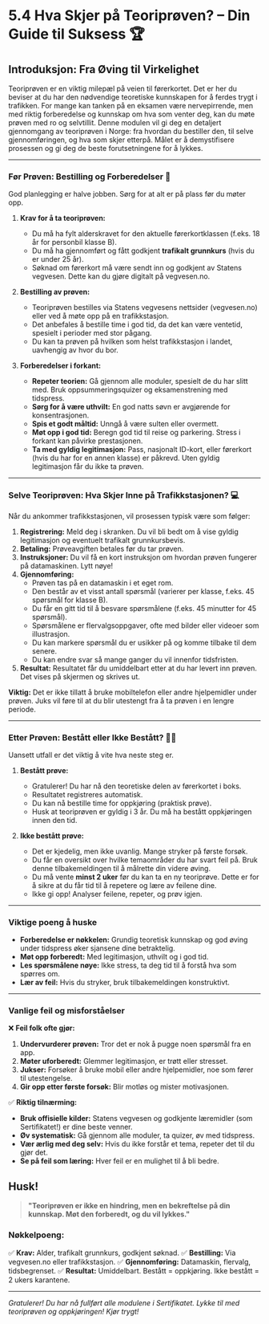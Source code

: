 # 5.4 Hva Skjer på Teoriprøven? – Din Guide til Suksess 🏆

## Introduksjon: Fra Øving til Virkelighet

Teoriprøven er en viktig milepæl på veien til førerkortet. Det er her du beviser at du har den nødvendige teoretiske kunnskapen for å ferdes trygt i trafikken. For mange kan tanken på en eksamen være nervepirrende, men med riktig forberedelse og kunnskap om hva som venter deg, kan du møte prøven med ro og selvtillit. Denne modulen vil gi deg en detaljert gjennomgang av teoriprøven i Norge: fra hvordan du bestiller den, til selve gjennomføringen, og hva som skjer etterpå. Målet er å demystifisere prosessen og gi deg de beste forutsetningene for å lykkes.

---

### Før Prøven: Bestilling og Forberedelser 📝

God planlegging er halve jobben. Sørg for at alt er på plass før du møter opp.

1.  **Krav for å ta teoriprøven:**  
    -   Du må ha fylt alderskravet for den aktuelle førerkortklassen (f.eks. 18 år for personbil klasse B).  
    -   Du må ha gjennomført og fått godkjent **trafikalt grunnkurs** (hvis du er under 25 år).  
    -   Søknad om førerkort må være sendt inn og godkjent av Statens vegvesen. Dette kan du gjøre digitalt på vegvesen.no.

2.  **Bestilling av prøven:**  
    -   Teoriprøven bestilles via Statens vegvesens nettsider (vegvesen.no) eller ved å møte opp på en trafikkstasjon.  
    -   Det anbefales å bestille time i god tid, da det kan være ventetid, spesielt i perioder med stor pågang.  
    -   Du kan ta prøven på hvilken som helst trafikkstasjon i landet, uavhengig av hvor du bor.

3.  **Forberedelser i forkant:**  
    -   **Repeter teorien:** Gå gjennom alle moduler, spesielt de du har slitt med. Bruk oppsummeringsquizer og eksamenstrening med tidspress.  
    -   **Sørg for å være uthvilt:** En god natts søvn er avgjørende for konsentrasjonen.  
    -   **Spis et godt måltid:** Unngå å være sulten eller overmett.  
    -   **Møt opp i god tid:** Beregn god tid til reise og parkering. Stress i forkant kan påvirke prestasjonen.
    -   **Ta med gyldig legitimasjon:** Pass, nasjonalt ID-kort, eller førerkort (hvis du har for en annen klasse) er påkrevd. Uten gyldig legitimasjon får du ikke ta prøven.

---

### Selve Teoriprøven: Hva Skjer Inne på Trafikkstasjonen? 💻

Når du ankommer trafikkstasjonen, vil prosessen typisk være som følger:

1.  **Registrering:** Meld deg i skranken. Du vil bli bedt om å vise gyldig legitimasjon og eventuelt trafikalt grunnkursbevis.  
2.  **Betaling:** Prøveavgiften betales før du tar prøven.  
3.  **Instruksjoner:** Du vil få en kort instruksjon om hvordan prøven fungerer på datamaskinen. Lytt nøye!
4.  **Gjennomføring:**  
    -   Prøven tas på en datamaskin i et eget rom.  
    -   Den består av et visst antall spørsmål (varierer per klasse, f.eks. 45 spørsmål for klasse B).  
    -   Du får en gitt tid til å besvare spørsmålene (f.eks. 45 minutter for 45 spørsmål).  
    -   Spørsmålene er flervalgsoppgaver, ofte med bilder eller videoer som illustrasjon.  
    -   Du kan markere spørsmål du er usikker på og komme tilbake til dem senere.  
    -   Du kan endre svar så mange ganger du vil innenfor tidsfristen.
5.  **Resultat:** Resultatet får du umiddelbart etter at du har levert inn prøven. Det vises på skjermen og skrives ut.

**Viktig:** Det er ikke tillatt å bruke mobiltelefon eller andre hjelpemidler under prøven. Juks vil føre til at du blir utestengt fra å ta prøven i en lengre periode.

---

### Etter Prøven: Bestått eller Ikke Bestått? 🎉😔

Uansett utfall er det viktig å vite hva neste steg er.

1.  **Bestått prøve:**  
    -   Gratulerer! Du har nå den teoretiske delen av førerkortet i boks.  
    -   Resultatet registreres automatisk.  
    -   Du kan nå bestille time for oppkjøring (praktisk prøve).  
    -   Husk at teoriprøven er gyldig i 3 år. Du må ha bestått oppkjøringen innen den tid.

2.  **Ikke bestått prøve:**  
    -   Det er kjedelig, men ikke uvanlig. Mange stryker på første forsøk.  
    -   Du får en oversikt over hvilke temaområder du har svart feil på. Bruk denne tilbakemeldingen til å målrette din videre øving.  
    -   Du må vente **minst 2 uker** før du kan ta en ny teoriprøve. Dette er for å sikre at du får tid til å repetere og lære av feilene dine.  
    -   Ikke gi opp! Analyser feilene, repeter, og prøv igjen.

---

### Viktige poeng å huske

-   **Forberedelse er nøkkelen:** Grundig teoretisk kunnskap og god øving under tidspress øker sjansene dine betraktelig.
-   **Møt opp forberedt:** Med legitimasjon, uthvilt og i god tid.
-   **Les spørsmålene nøye:** Ikke stress, ta deg tid til å forstå hva som spørres om.
-   **Lær av feil:** Hvis du stryker, bruk tilbakemeldingen konstruktivt.

---

### Vanlige feil og misforståelser

❌ **Feil folk ofte gjør:**
1.  **Undervurderer prøven:** Tror det er nok å pugge noen spørsmål fra en app.
2.  **Møter uforberedt:** Glemmer legitimasjon, er trøtt eller stresset.
3.  **Jukser:** Forsøker å bruke mobil eller andre hjelpemidler, noe som fører til utestengelse.
4.  **Gir opp etter første forsøk:** Blir motløs og mister motivasjonen.

✅ **Riktig tilnærming:**
-   **Bruk offisielle kilder:** Statens vegvesen og godkjente læremidler (som Sertifikatet!) er dine beste venner.
-   **Øv systematisk:** Gå gjennom alle moduler, ta quizer, øv med tidspress.
-   **Vær ærlig med deg selv:** Hvis du ikke forstår et tema, repeter det til du gjør det.
-   **Se på feil som læring:** Hver feil er en mulighet til å bli bedre.

## Husk!

> **"Teoriprøven er ikke en hindring, men en bekreftelse på din kunnskap. Møt den forberedt, og du vil lykkes."**

### Nøkkelpoeng:
✅ **Krav:** Alder, trafikalt grunnkurs, godkjent søknad.
✅ **Bestilling:** Via vegvesen.no eller trafikkstasjon.
✅ **Gjennomføring:** Datamaskin, flervalg, tidsbegrenset.
✅ **Resultat:** Umiddelbart. Bestått = oppkjøring. Ikke bestått = 2 ukers karantene.

---

*Gratulerer! Du har nå fullført alle modulene i Sertifikatet. Lykke til med teoriprøven og oppkjøringen! Kjør trygt!*